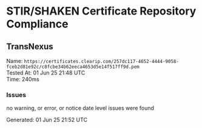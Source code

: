 # STIR/SHAKEN Certificate Repository Compliance

## TransNexus

Name: `https://certificates.clearip.com/257dc117-4652-4444-9058-fceb2d81e92c/c8fcbe34b62eeca4653d5e14f517ff9d.pem`\
Tested At: 01 Jun 25 21:48 UTC\
Time: 240ms

### Issues

no warning, or error, or notice date level issues were found

Generated: 01 Jun 25 21:52 UTC